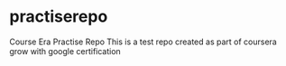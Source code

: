 # practiserepo
Course Era Practise Repo
This is a test repo created as part of coursera grow with google certification
